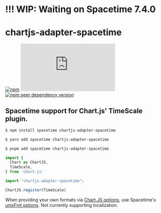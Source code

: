 # !!! WIP: Waiting on Spacetime 7.4.0

# chartjs-adapter-spacetime
[![npm](https://img.shields.io/npm/v/chartjs-adapter-spacetime?style=flat-square)](https://www.npmjs.com/package/chartjs-adapter-spacetime)
[![npm peer dependency version](https://img.shields.io/npm/dependency-version/chartjs-adapter-spacetime/peer/chart.js?style=flat-square)](https://www.npmjs.com/package/spacetime)
[![npm peer dependency version](https://img.shields.io/npm/dependency-version/chartjs-adapter-spacetime/peer/spacetime?style=flat-square)](https://www.npmjs.com/package/chart.js)

## Spacetime support for Chart.js' TimeScale plugin.

```bash
$ npm install spacetime chartjs-adapter-spacetime

$ yarn add spacetime chartjs-adapter-spacetime

$ pnpm add spacetime chartjs-adapter-spacetime
```

```ts
import {
  Chart as ChartJS,
  TimeScale,
} from 'chart.js'

import "chartjs-adapter-spacetime";

ChartJS.register(TimeScale)
```

When providing your own formats via [Chart.JS options](https://www.chartjs.org/docs/latest/axes/cartesian/time.html#configuration-options), use Spacetime's [unixFmt options](https://github.com/spencermountain/spacetime/blob/master/src/methods/format/unixFmt.js). Not currently supporting localization.
